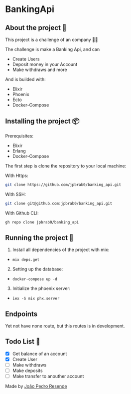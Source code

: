 # BankingApi

## About the project 📜

This project is a challenge of an company 👀💚

The challenge is make a Banking Api, and can 
* Create Users
* Deposit money in your Account
* Make withdraws and more

And is builded with:
* Elixir
* Phoenix
* Ecto
* Docker-Compose

## Installing the project 📦

Prerequisites:
* Elixir
* Erlang
* Docker-Compose

The first step is clone the repository to your local machine:

With Https:

```bash
git clone https://github.com/jpbrab0/banking_api.git
```

With SSH:

```bash
git clone git@github.com:jpbrab0/banking_api.git
```

With Github CLI:

```bash
gh repo clone jpbrab0/banking_api
```

## Running the project 🏃

1. Install all dependencies of the project with mix:
  * ``mix deps.get``

2. Setting up the database:
  * ``docker-compose up -d``

3. Initialize the phoenix server:
  * ``iex -S mix phx.server``

## Endpoints

Yet not have none route, but this routes is in development.

## Todo List 📝

- [x] Get balance of an account
- [x] Create User
- [ ] Make withdraws
- [ ] Make deposits
- [ ] Make transfer to anouther account

Made by [João Pedro Resende](https://jpres.dev)
